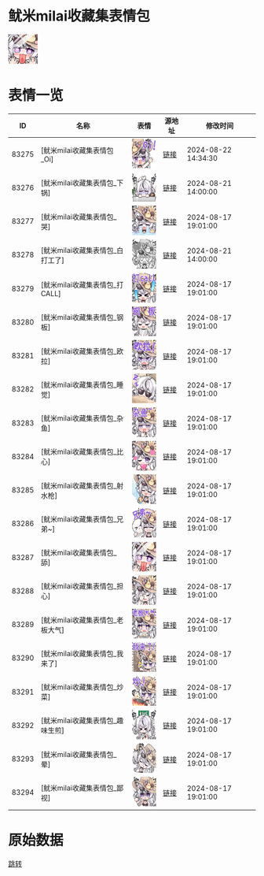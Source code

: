 # 鱿米milai收藏集表情包

<img src="./cover.png" height="60" alt="cover" />

# 表情一览

|ID|名称|表情|源地址|修改时间|
|----|----|----|----|----|
|83275|[鱿米milai收藏集表情包_Oi]|<img src="./pic/083275_%5B鱿米milai收藏集表情包_Oi%5D.png" height="60" alt="Oi"/>|[链接](https://i0.hdslb.com/bfs/garb/f090a04ed2cadabf19d129f4ca77a7a82bff93eb.png)|2024-08-22 14:34:30|
|83276|[鱿米milai收藏集表情包_下锅]|<img src="./pic/083276_%5B鱿米milai收藏集表情包_下锅%5D.png" height="60" alt="下锅"/>|[链接](https://i0.hdslb.com/bfs/garb/869c4c2c137d52f1503b49b9c228f2a6e9613441.png)|2024-08-21 14:00:00|
|83277|[鱿米milai收藏集表情包_哭]|<img src="./pic/083277_%5B鱿米milai收藏集表情包_哭%5D.png" height="60" alt="哭"/>|[链接](https://i0.hdslb.com/bfs/garb/b7bfd02fc4581a8c035f3a7b91bb39f03d621c46.png)|2024-08-17 19:01:00|
|83278|[鱿米milai收藏集表情包_白打工了]|<img src="./pic/083278_%5B鱿米milai收藏集表情包_白打工了%5D.png" height="60" alt="白打工了"/>|[链接](https://i0.hdslb.com/bfs/garb/75aed93ea95ad72bd13ccc07571ca4b874400b34.png)|2024-08-21 14:00:00|
|83279|[鱿米milai收藏集表情包_打CALL]|<img src="./pic/083279_%5B鱿米milai收藏集表情包_打CALL%5D.png" height="60" alt="打CALL"/>|[链接](https://i0.hdslb.com/bfs/garb/0b40c9ecf2055109540d3e3553b9204c9f14be1e.png)|2024-08-17 19:01:00|
|83280|[鱿米milai收藏集表情包_钢板]|<img src="./pic/083280_%5B鱿米milai收藏集表情包_钢板%5D.png" height="60" alt="钢板"/>|[链接](https://i0.hdslb.com/bfs/garb/8bd2f32697e21e8b59bb3e823dd0c8197cc5bfa9.png)|2024-08-17 19:01:00|
|83281|[鱿米milai收藏集表情包_欧拉]|<img src="./pic/083281_%5B鱿米milai收藏集表情包_欧拉%5D.png" height="60" alt="欧拉"/>|[链接](https://i0.hdslb.com/bfs/garb/8a2b29e27897788b6b841f1efa6db4eb8e0bff99.png)|2024-08-17 19:01:00|
|83282|[鱿米milai收藏集表情包_睡觉]|<img src="./pic/083282_%5B鱿米milai收藏集表情包_睡觉%5D.png" height="60" alt="睡觉"/>|[链接](https://i0.hdslb.com/bfs/garb/bed10764a3e01aa166b6d91a216038bea8810a14.png)|2024-08-17 19:01:00|
|83283|[鱿米milai收藏集表情包_杂鱼]|<img src="./pic/083283_%5B鱿米milai收藏集表情包_杂鱼%5D.png" height="60" alt="杂鱼"/>|[链接](https://i0.hdslb.com/bfs/garb/039484d611a4192897618966ea096733bd6b8bcd.png)|2024-08-17 19:01:00|
|83284|[鱿米milai收藏集表情包_比心]|<img src="./pic/083284_%5B鱿米milai收藏集表情包_比心%5D.png" height="60" alt="比心"/>|[链接](https://i0.hdslb.com/bfs/garb/3e3136dd1f02fed4ffa94223b2861f152aeddc4b.png)|2024-08-17 19:01:00|
|83285|[鱿米milai收藏集表情包_射水枪]|<img src="./pic/083285_%5B鱿米milai收藏集表情包_射水枪%5D.png" height="60" alt="射水枪"/>|[链接](https://i0.hdslb.com/bfs/garb/cd4642bc7649b3e9687bc26f4c58c54998ed3a79.png)|2024-08-17 19:01:00|
|83286|[鱿米milai收藏集表情包_兄弟~]|<img src="./pic/083286_%5B鱿米milai收藏集表情包_兄弟~%5D.png" height="60" alt="兄弟~"/>|[链接](https://i0.hdslb.com/bfs/garb/535c85d0129bfd154198493714e4160b1d1734f2.png)|2024-08-17 19:01:00|
|83287|[鱿米milai收藏集表情包_舔]|<img src="./pic/083287_%5B鱿米milai收藏集表情包_舔%5D.png" height="60" alt="舔"/>|[链接](https://i0.hdslb.com/bfs/garb/d7d15e5c2234da0017a82dafae20f253054fc649.png)|2024-08-17 19:01:00|
|83288|[鱿米milai收藏集表情包_担心]|<img src="./pic/083288_%5B鱿米milai收藏集表情包_担心%5D.png" height="60" alt="担心"/>|[链接](https://i0.hdslb.com/bfs/garb/5ba4a3d00b091f46109d56cdb8d073de02c4d0df.png)|2024-08-17 19:01:00|
|83289|[鱿米milai收藏集表情包_老板大气]|<img src="./pic/083289_%5B鱿米milai收藏集表情包_老板大气%5D.png" height="60" alt="老板大气"/>|[链接](https://i0.hdslb.com/bfs/garb/2a66a6cac188ac2f2b96c88e70895ebba5bd4248.png)|2024-08-17 19:01:00|
|83290|[鱿米milai收藏集表情包_我来了]|<img src="./pic/083290_%5B鱿米milai收藏集表情包_我来了%5D.png" height="60" alt="我来了"/>|[链接](https://i0.hdslb.com/bfs/garb/82554b00a5ab8d77e024cc9b954bb3248d122c7b.png)|2024-08-17 19:01:00|
|83291|[鱿米milai收藏集表情包_炒菜]|<img src="./pic/083291_%5B鱿米milai收藏集表情包_炒菜%5D.png" height="60" alt="炒菜"/>|[链接](https://i0.hdslb.com/bfs/garb/4bb7d2bf9e0ccaf7f861e285a410e1c7a92dd137.png)|2024-08-17 19:01:00|
|83292|[鱿米milai收藏集表情包_趣味生煎]|<img src="./pic/083292_%5B鱿米milai收藏集表情包_趣味生煎%5D.png" height="60" alt="趣味生煎"/>|[链接](https://i0.hdslb.com/bfs/garb/1a95feb01b9fda9162a7132da3744434d519e95b.png)|2024-08-17 19:01:00|
|83293|[鱿米milai收藏集表情包_晕]|<img src="./pic/083293_%5B鱿米milai收藏集表情包_晕%5D.png" height="60" alt="晕"/>|[链接](https://i0.hdslb.com/bfs/garb/27330a651bd7a7ae9f979f9b336c0ade2c25e51d.png)|2024-08-17 19:01:00|
|83294|[鱿米milai收藏集表情包_鄙视]|<img src="./pic/083294_%5B鱿米milai收藏集表情包_鄙视%5D.png" height="60" alt="鄙视"/>|[链接](https://i0.hdslb.com/bfs/garb/a8379a7e7264b3e109c4da1e64248958a8489545.png)|2024-08-17 19:01:00|

# 原始数据

[跳转](./raw.json)

